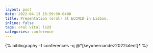 ```yaml
---
layout: post
date: 2022-04-13 15:59:00-0400
title: Presentation (oral) at ECCMID in Lisbon.
inline: false
tags: oral vital ls2d
categories: conference
---
```


<div class="publications">
   {% bibliography -f conferences -q @*[key=hernandez2022latent]* %}
</div>


